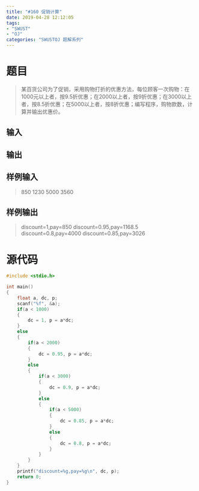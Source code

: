 ```yaml
---
title: "#160 促销计算"
date: 2019-04-28 12:12:05
tags:
- "SWUST"
- "OJ"
categories: "SWUSTOJ 题解系列"
---
```


# 题目

> 某百货公司为了促销，采用购物打折的优惠方法，每位顾客一次购物：在1000元以上者，按9.5折优惠；在2000以上者，按9折优惠；在3000以上者，按8.5折优惠；在5000以上者，按8折优惠；编写程序，购物款数，计算并输出优惠价。

<!-- more -->

## 输入

>

## 输出

>

## 样例输入

> 850
1230
5000
3560

## 样例输出

> discount=1,pay=850
discount=0.95,pay=1168.5
discount=0.8,pay=4000
discount=0.85,pay=3026

# 源代码

```cpp
#include <stdio.h>

int main()
{
    float a, dc, p;
	scanf("%f", &a);
	if(a < 1000)
	{
		dc = 1, p = a*dc;
	}
	else
	{
		if(a < 2000)
		{
			dc = 0.95, p = a*dc;
		}
		else
		{
			if(a < 3000)
			{
				dc = 0.9, p = a*dc;
			}
			else
			{
				if(a < 5000)
				{
					dc = 0.85, p = a*dc;
				}
				else
				{
					dc = 0.8, p = a*dc;
				}
			}
		}
	}
	printf("discount=%g,pay=%g\n", dc, p);
    return 0;
}
```
